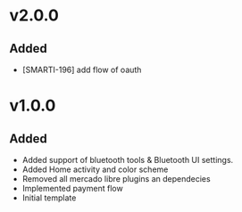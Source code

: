 # v2.0.0
## Added
- [SMARTI-196] add flow of oauth

# v1.0.0
## Added
- Added support of bluetooth tools & Bluetooth UI settings.
- Added Home activity and color scheme
- Removed all mercado libre plugins an dependecies
- Implemented payment flow
- Initial template

